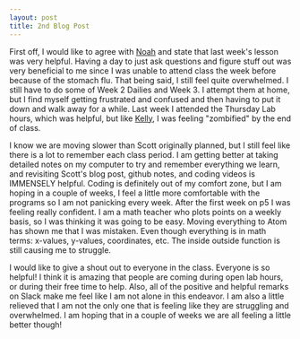 ```yaml
---
layout: post
title: 2nd Blog Post
---
```

First off, I would like to agree with [Noah](http://noahmcmlln.github.io/blog/2016-02-03/code-and-anger.html) and state that last week's lesson was very helpful.  Having a day to just ask questions and figure stuff out was very beneficial to me since I was unable to attend class the week before because of the stomach flu.  That being said, I still feel quite overwhelmed.  I still have to do some of Week 2 Dailies and Week 3.  I attempt them at home, but I find myself getting frustrated and confused and then having to put it down and walk away for a while.  Last week I attended the Thursday Lab hours, which was helpful, but like [Kelly](http://kellypolasek.github.io/blog/2016-02-03/Coding-Blog.html), I was feeling "zombified" by the end of class.

I know we are moving slower than Scott originally planned, but I still feel like there is a lot to remember each class period.  I am getting better at taking detailed notes on my computer to try and remember everything we learn, and revisiting Scott's blog post, github notes, and coding videos is IMMENSELY helpful.  Coding is definitely out of my comfort zone, but I am hoping in a couple of weeks, I feel a little more comfortable with the programs so I am not panicking every week.  After the first week on p5 I was feeling really confident.  I am a math teacher who plots points on a weekly basis, so I was thinking it was going to be easy.  Moving everything to Atom has shown me that I was mistaken.  Even though everything is in math terms: x-values, y-values, coordinates, etc.  The inside outside function is still causing me to struggle.    

I would like to give a shout out to everyone in the class.  Everyone is so helpful! I think it is amazing that people are coming during open lab hours, or during their free time to help.  Also, all of the positive and helpful remarks on Slack make me feel like I am not alone in this endeavor.  I am also a little relieved that I am not the only one that is feeling like they are struggling and overwhelmed.  I am hoping that in a couple of weeks we are all feeling a little better though!
